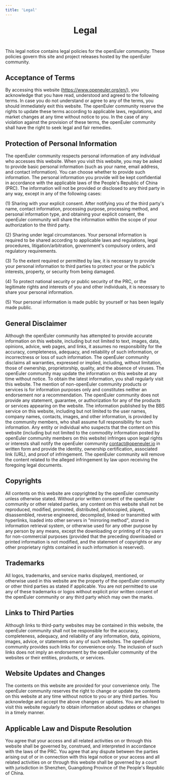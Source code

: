 ```yaml
---
title: 'Legal'
---
```


<div class='markdown' style="margin-top:var(--o-spacing-h1)">

<h1 style='text-align:center;margin:24px 0 40px'>Legal</h1>

This legal notice contains legal policies for the openEuler community. These policies govern this site and project releases hosted by the openEuler community.

## Acceptance of Terms

By accessing this website (<https://www.openeuler.org/en/>), you acknowledge that you have read, understood and agreed to the following terms. In case you do not understand or agree to any of the terms, you should immediately exit this website. The openEuler community reserve the rights to update these terms according to applicable laws, regulations, and market changes at any time without notice to you. In the case of any violation against the provision of these terms, the openEuler community shall have the right to seek legal and fair remedies.

## Protection of Personal Information

The openEuler community respects personal information of any individual who accesses this website. When you visit this website, you may be asked to provide basic personal information (such as your name, email address, and contact information). You can choose whether to provide such information. The personal information you provide will be kept confidential in accordance with the applicable laws of the People's Republic of China (PRC). The information will not be provided or disclosed to any third party in any way, except in any of the following cases:

(1) Sharing with your explicit consent. After notifying you of the third party's name, contact information, processing purpose, processing method, and personal information type, and obtaining your explicit consent, the openEuler community will share the information within the scope of your authorization to the third party.

(2) Sharing under legal circumstances. Your personal information is required to be shared according to applicable laws and regulations, legal procedures, litigation/arbitration, government's compulsory orders, and regulatory requirements.

(3) To the extent required or permitted by law, it is necessary to provide your personal information to third parties to protect your or the public's interests, property, or security from being damaged.

(4) To protect national security or public security of the PRC, or the legitimate rights and interests of you and other individuals, it is necessary to share your personal information.

(5) Your personal information is made public by yourself or has been legally made public.

## General Disclaimer

Although the openEuler community has attempted to provide accurate information on this website, including but not limited to text, images, data, opinions, advice, web pages, and links, it assumes no responsibility for the accuracy, completeness, adequacy, and reliability of such information, or incorrectness or loss of such information. The openEuler community disclaims all warranties, expressed or implied, including, without limitation, those of ownership, proprietorship, quality, and the absence of viruses. The openEuler community may update the information on this website at any time without notice. To obtain the latest information, you shall regularly visit this website. The mention of non-openEuler community products or services is for information purposes only and constitutes neither an endorsement nor a recommendation. The openEuler community does not provide any statement, guarantee, or authorization for any of the products or services appearing on the website. The information published by the BBS service on this website, including but not limited to the user names, company names, contacts, images, and other information, is provided by the community members, who shall assume full responsibility for such information. Any entity or individual who suspects that the content on this website (including but not limited to the commodity information posted by openEuler community members on this website) infringes upon legal rights or interests shall notify the openEuler community <contact@openeuler.io> in written form and provide the identity, ownership certification, associated link (URL), and proof of infringement. The openEuler community will remove the content related to the alleged infringement by law upon receiving the foregoing legal documents.

## Copyrights

All contents on this website are copyrighted by the openEuler community unless otherwise stated. Without prior written consent of the openEuler community or other related parties, any content on this website shall not be reproduced, modified, promoted, distributed, photocopied, played, disassembled, reverse engineered, decompiled, linked or transmitted with hyperlinks, loaded into other servers in "mirroring method", stored in information retrieval system, or otherwise used for any other purpose by any person by any means, except the downloading or printing of it by users for non-commercial purposes (provided that the preceding downloaded or printed information is not modified, and the statement of copyrights or any other proprietary rights contained in such information is reserved).

## Trademarks

All logos, trademarks, and service marks displayed, mentioned, or otherwise used in this website are the property of the openEuler community or other third parties as stated if applicable. You are not permitted to use any of these trademarks or logos without explicit prior written consent of the openEuler community or any third party which may own the marks.

## Links to Third Parties

Although links to third-party websites may be contained in this website, the openEuler community shall not be responsible for the accuracy, completeness, adequacy, and reliability of any information, data, opinions, images, advice, or statements on any of such websites. The openEuler community provides such links for convenience only. The inclusion of such links does not imply an endorsement by the openEuler community of the websites or their entities, products, or services.

## Website Updates and Changes

The contents on this website are provided for your convenience only. The openEuler community reserves the right to change or update the contents on this website at any time without notice to you or any third parties. You acknowledge and accept the above changes or updates. You are advised to visit this website regularly to obtain information about updates or changes in a timely manner.

## Applicable Law and Dispute Resolution

You agree that your access and all related activities on or through this website shall be governed by, construed, and interpreted in accordance with the laws of the PRC. You agree that any dispute between the parties arising out of or in connection with this legal notice or your access and all related activities on or through this website shall be governed by a court with jurisdiction in Shenzhen, Guangdong Province of the People's Republic of China.

</div>
